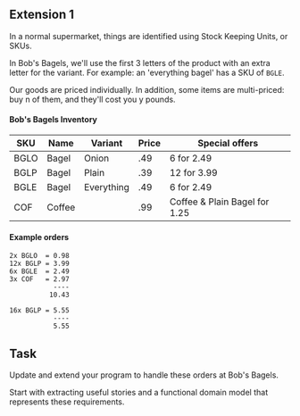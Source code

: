 ## Extension 1

In a normal supermarket, things are identified using Stock Keeping Units, or SKUs.

In Bob's Bagels, we'll use the first 3 letters of the product with an extra letter for the variant. For example: an 'everything bagel' has a SKU of `BGLE`.

Our goods are priced individually. In addition, some items are multi-priced: buy n of them, and they'll cost you y pounds.

#### Bob's Bagels Inventory
| SKU  | Name   | Variant    | Price | Special offers                |
|------|--------|------------|-------|-------------------------------|
| BGLO | Bagel  | Onion      | .49   | 6 for 2.49                    |
| BGLP | Bagel  | Plain      | .39   | 12 for 3.99                   |
| BGLE | Bagel  | Everything | .49   | 6 for 2.49                    |
| COF  | Coffee |            | .99   | Coffee & Plain Bagel for 1.25 |

#### Example orders
```
2x BGLO  = 0.98
12x BGLP = 3.99
6x BGLE  = 2.49
3x COF   = 2.97
           ----
          10.43
```

```
16x BGLP = 5.55
           ----
           5.55
```

## Task

Update and extend your program to handle these orders at Bob's Bagels.

Start with extracting useful stories and a functional domain model that represents these requirements.

